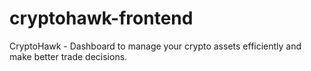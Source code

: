 # cryptohawk-frontend
CryptoHawk - Dashboard to manage your crypto assets efficiently and make better trade decisions.


